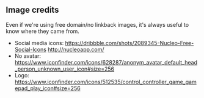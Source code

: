 ## Image credits

Even if we're using free domain/no linkback images, it's always useful to know where they came from.

* Social media icons: https://dribbble.com/shots/2089345-Nucleo-Free-Social-Icons http://nucleoapp.com/
* No avatar: https://www.iconfinder.com/icons/628287/anonym_avatar_default_head_person_unknown_user_icon#size=256
* Logo: https://www.iconfinder.com/icons/512535/control_controller_game_gamepad_play_icon#size=256